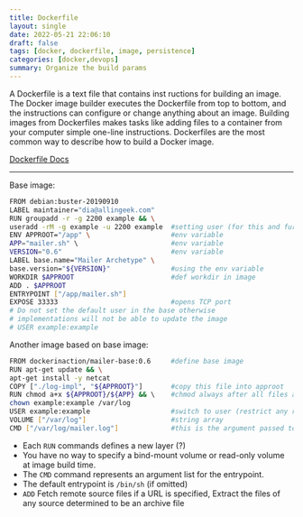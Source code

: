 ```yaml
---
title: Dockerfile
layout: single
date: 2022-05-21 22:06:10
draft: false
tags: [docker, dockerfile, image, persistence]
categories: [docker,devops]
summary: Organize the build params
---
```

A Dockerfile is a text file that contains inst ructions for building an image. The
Docker image builder executes the Dockerfile from top to bottom, and the instructions
can configure or change anything about an image. Building images from
Dockerfiles makes tasks like adding files to a container from your computer simple
one-line instructions. Dockerfiles are the most common way to describe how to
build a Docker image.

[Dockerfile Docs]( https://docs.docker.com/engine/reference/builder/)

---

Base image:
```bash
FROM debian:buster-20190910
LABEL maintainer="dia@allingeek.com"
RUN groupadd -r -g 2200 example && \
useradd -rM -g example -u 2200 example  #setting user (for this and further images)
ENV APPROOT="/app" \                    #env variable
APP="mailer.sh" \                       #env variable
VERSION="0.6"                           #env variable
LABEL base.name="Mailer Archetype" \
base.version="${VERSION}"               #using the env variable
WORKDIR $APPROOT                        #def workdir in image
ADD . $APPROOT
ENTRYPOINT ["/app/mailer.sh"]
EXPOSE 33333                            #opens TCP port
# Do not set the default user in the base otherwise
# implementations will not be able to update the image
# USER example:example
```

Another image based on base image:
```bash
FROM dockerinaction/mailer-base:0.6     #define base image
RUN apt-get update && \
apt-get install -y netcat
COPY ["./log-impl", "${APPROOT}"]       #copy this file into approot
RUN chmod a+x ${APPROOT}/${APP} && \    #chmod always after all files are copied
chown example:example /var/log
USER example:example                    #switch to user (restrict any root prev.)
VOLUME ["/var/log"]                     #string array
CMD ["/var/log/mailer.log"]             #this is the argument passed to base's entrypoint
```

* Each `RUN` commands defines a new layer (?)
* You have no way to specify a bind-mount volume or read-only volume at image build time.
* The `CMD` command represents an argument list for the entrypoint.
* The default entrypoint is `/bin/sh` (if omitted)
* `ADD` Fetch remote source files if a URL is specified, Extract the files of any source determined to be an archive file
